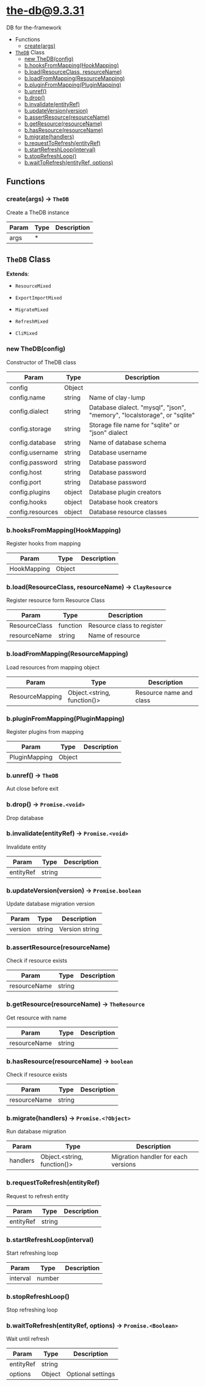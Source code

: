 <!-- // Code generated by coz. DO NOT EDIT. -->
# the-db@9.3.31

DB for the-framework

+ Functions
  + [create(args)](#the-db-function-create)
+ [`TheDB`](#the-db-classes) Class
  + [new TheDB(config)](#the-db-classes-the-d-b-constructor)
  + [b.hooksFromMapping(HookMapping)](#the-db-classes-the-d-b-hooksFromMapping)
  + [b.load(ResourceClass, resourceName)](#the-db-classes-the-d-b-load)
  + [b.loadFromMapping(ResourceMapping)](#the-db-classes-the-d-b-loadFromMapping)
  + [b.pluginFromMapping(PluginMapping)](#the-db-classes-the-d-b-pluginFromMapping)
  + [b.unref()](#the-db-classes-the-d-b-unref)
  + [b.drop()](#the-db-classes-the-d-b-drop)
  + [b.invalidate(entityRef)](#the-db-classes-the-d-b-invalidate)
  + [b.updateVersion(version)](#the-db-classes-the-d-b-updateVersion)
  + [b.assertResource(resourceName)](#the-db-classes-the-d-b-assertResource)
  + [b.getResource(resourceName)](#the-db-classes-the-d-b-getResource)
  + [b.hasResource(resourceName)](#the-db-classes-the-d-b-hasResource)
  + [b.migrate(handlers)](#the-db-classes-the-d-b-migrate)
  + [b.requestToRefresh(entityRef)](#the-db-classes-the-d-b-requestToRefresh)
  + [b.startRefreshLoop(interval)](#the-db-classes-the-d-b-startRefreshLoop)
  + [b.stopRefreshLoop()](#the-db-classes-the-d-b-stopRefreshLoop)
  + [b.waitToRefresh(entityRef, options)](#the-db-classes-the-d-b-waitToRefresh)

## Functions

<a class='md-heading-link' name="the-db-function-create" ></a>

### create(args) -> `TheDB`

Create a TheDB instance

| Param | Type | Description |
| ----- | --- | -------- |
| args | * |  |



<a class='md-heading-link' name="the-db-classes"></a>

## `TheDB` Class



**Extends**: 

+ `ResourceMixed`


+ `ExportImportMixed`


+ `MigrateMixed`


+ `RefreshMixed`


+ `CliMixed`



<a class='md-heading-link' name="the-db-classes-the-d-b-constructor" ></a>

### new TheDB(config)

Constructor of TheDB class

| Param | Type | Description |
| ----- | --- | -------- |
| config | Object |  |
| config.name | string | Name of clay-lump |
| config.dialect | string | Database dialect. "mysql", "json", "memory", "localstorage", or "sqlite" |
| config.storage | string | Storage file name for "sqlite" or "json" dialect |
| config.database | string | Name of database schema |
| config.username | string | Database username |
| config.password | string | Database password |
| config.host | string | Database password |
| config.port | string | Database password |
| config.plugins | object | Database plugin creators |
| config.hooks | object | Database hook creators |
| config.resources | object | Database resource classes |


<a class='md-heading-link' name="the-db-classes-the-d-b-hooksFromMapping" ></a>

### b.hooksFromMapping(HookMapping)

Register hooks from mapping

| Param | Type | Description |
| ----- | --- | -------- |
| HookMapping | Object |  |


<a class='md-heading-link' name="the-db-classes-the-d-b-load" ></a>

### b.load(ResourceClass, resourceName) -> `ClayResource`

Register resource form Resource Class

| Param | Type | Description |
| ----- | --- | -------- |
| ResourceClass | function | Resource class to register |
| resourceName | string | Name of resource |


<a class='md-heading-link' name="the-db-classes-the-d-b-loadFromMapping" ></a>

### b.loadFromMapping(ResourceMapping)

Load resources from mapping object

| Param | Type | Description |
| ----- | --- | -------- |
| ResourceMapping | Object.&lt;string, function()&gt; | Resource name and class |


<a class='md-heading-link' name="the-db-classes-the-d-b-pluginFromMapping" ></a>

### b.pluginFromMapping(PluginMapping)

Register plugins from mapping

| Param | Type | Description |
| ----- | --- | -------- |
| PluginMapping | Object |  |


<a class='md-heading-link' name="the-db-classes-the-d-b-unref" ></a>

### b.unref() -> `TheDB`

Aut close before exit

<a class='md-heading-link' name="the-db-classes-the-d-b-drop" ></a>

### b.drop() -> `Promise.<void>`

Drop database

<a class='md-heading-link' name="the-db-classes-the-d-b-invalidate" ></a>

### b.invalidate(entityRef) -> `Promise.<void>`

Invalidate entity

| Param | Type | Description |
| ----- | --- | -------- |
| entityRef | string |  |


<a class='md-heading-link' name="the-db-classes-the-d-b-updateVersion" ></a>

### b.updateVersion(version) -> `Promise.boolean`

Update database migration version

| Param | Type | Description |
| ----- | --- | -------- |
| version | string | Version string |


<a class='md-heading-link' name="the-db-classes-the-d-b-assertResource" ></a>

### b.assertResource(resourceName)

Check if resource exists

| Param | Type | Description |
| ----- | --- | -------- |
| resourceName | string |  |


<a class='md-heading-link' name="the-db-classes-the-d-b-getResource" ></a>

### b.getResource(resourceName) -> `TheResource`

Get resource with name

| Param | Type | Description |
| ----- | --- | -------- |
| resourceName | string |  |


<a class='md-heading-link' name="the-db-classes-the-d-b-hasResource" ></a>

### b.hasResource(resourceName) -> `boolean`

Check if resource exists

| Param | Type | Description |
| ----- | --- | -------- |
| resourceName | string |  |


<a class='md-heading-link' name="the-db-classes-the-d-b-migrate" ></a>

### b.migrate(handlers) -> `Promise.<?Object>`

Run database migration

| Param | Type | Description |
| ----- | --- | -------- |
| handlers | Object.&lt;string, function()&gt; | Migration handler for each versions |


<a class='md-heading-link' name="the-db-classes-the-d-b-requestToRefresh" ></a>

### b.requestToRefresh(entityRef)

Request to refresh entity

| Param | Type | Description |
| ----- | --- | -------- |
| entityRef | string |  |


<a class='md-heading-link' name="the-db-classes-the-d-b-startRefreshLoop" ></a>

### b.startRefreshLoop(interval)

Start refreshing loop

| Param | Type | Description |
| ----- | --- | -------- |
| interval | number |  |


<a class='md-heading-link' name="the-db-classes-the-d-b-stopRefreshLoop" ></a>

### b.stopRefreshLoop()

Stop refreshing loop

<a class='md-heading-link' name="the-db-classes-the-d-b-waitToRefresh" ></a>

### b.waitToRefresh(entityRef, options) -> `Promise.<Boolean>`

Wait until refresh

| Param | Type | Description |
| ----- | --- | -------- |
| entityRef | string |  |
| options | Object | Optional settings |




